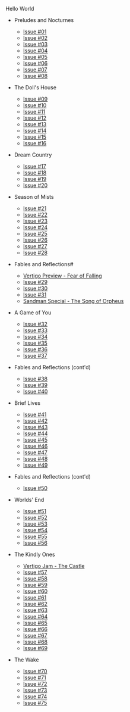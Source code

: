Hello World


- Preludes and Nocturnes
    - [Issue #01](sandman/sandman.01.md)
    - [Issue #02](sandman/sandman.02.md)
    - [Issue #03](sandman/sandman.03.md)
    - [Issue #04](sandman/sandman.04.md)
    - [Issue #05](sandman/sandman.05.md)
    - [Issue #06](sandman/sandman.06.md)
    - [Issue #07](sandman/sandman.07.md)
    - [Issue #08](sandman/sandman.08.md)

- The Doll's House
    - [Issue #09](sandman/sandman.09.md)
    - [Issue #10](sandman/sandman.10.md)
    - [Issue #11](sandman/sandman.11.md)
    - [Issue #12](sandman/sandman.12.md)
    - [Issue #13](sandman/sandman.13.md)
    - [Issue #14](sandman/sandman.14.md)
    - [Issue #15](sandman/sandman.15.md)
    - [Issue #16](sandman/sandman.16.md)

- Dream Country
    - [Issue #17](sandman/sandman.17.md)
    - [Issue #18](sandman/sandman.18.md)
    - [Issue #19](sandman/sandman.19.md)
    - [Issue #20](sandman/sandman.20.md)

- Season of Mists
    - [Issue #21](sandman/sandman.21.md)
    - [Issue #22](sandman/sandman.22.md)
    - [Issue #23](sandman/sandman.23.md)
    - [Issue #24](sandman/sandman.24.md)
    - [Issue #25](sandman/sandman.25.md)
    - [Issue #26](sandman/sandman.26.md)
    - [Issue #27](sandman/sandman.27.md)
    - [Issue #28](sandman/sandman.28.md)

- Fables and Reflections#
    - [Vertigo Preview - Fear of Falling](sandman/sandman-vertigopreview.md)
    - [Issue #29](sandman/sandman.29.md)
    - [Issue #30](sandman/sandman.30.md)
    - [Issue #31](sandman/sandman.31.md)
    - [Sandman Special - The Song of Orpheus](sandman/sandman-special1.md)

- A Game of You
    - [Issue #32](sandman/sandman.32.md)
    - [Issue #33](sandman/sandman.33.md)
    - [Issue #34](sandman/sandman.34.md)
    - [Issue #35](sandman/sandman.35.md)
    - [Issue #36](sandman/sandman.36.md)
    - [Issue #37](sandman/sandman.37.md)

- Fables and Reflections (cont'd)
    - [Issue #38](sandman/sandman.38.md)
    - [Issue #39](sandman/sandman.39.md)
    - [Issue #40](sandman/sandman.40.md)

- Brief Lives
    - [Issue #41](sandman/sandman.41.md)
    - [Issue #42](sandman/sandman.42.md)
    - [Issue #43](sandman/sandman.43.md)
    - [Issue #44](sandman/sandman.44.md)
    - [Issue #45](sandman/sandman.45.md)
    - [Issue #46](sandman/sandman.46.md)
    - [Issue #47](sandman/sandman.47.md)
    - [Issue #48](sandman/sandman.48.md)
    - [Issue #49](sandman/sandman.49.md)

- Fables and Reflections (cont'd)
    - [Issue #50](sandman/sandman.50.md)

- Worlds' End
    - [Issue #51](sandman/sandman.51.md)
    - [Issue #52](sandman/sandman.52.md)
    - [Issue #53](sandman/sandman.53.md)
    - [Issue #54](sandman/sandman.54.md)
    - [Issue #55](sandman/sandman.55.md)
    - [Issue #56](sandman/sandman.56.md)
    
- The Kindly Ones
    - [Vertigo Jam - The Castle](sandman/sandman-vertigojam1.md)
    - [Issue #57](sandman/sandman.57.md)
    - [Issue #58](sandman/sandman.58.md)
    - [Issue #59](sandman/sandman.59.md)
    - [Issue #60](sandman/sandman.60.md)
    - [Issue #61](sandman/sandman.61.md)
    - [Issue #62](sandman/sandman.62.md)
    - [Issue #63](sandman/sandman.63.md)
    - [Issue #64](sandman/sandman.64.md)
    - [Issue #65](sandman/sandman.65.md)
    - [Issue #66](sandman/sandman.66.md)
    - [Issue #67](sandman/sandman.67.md)
    - [Issue #68](sandman/sandman.68.md)
    - [Issue #69](sandman/sandman.69.md)
- The Wake
    - [Issue #70](sandman/sandman.70.md)
    - [Issue #71](sandman/sandman.71.md)
    - [Issue #72](sandman/sandman.72.md)
    - [Issue #73](sandman/sandman.73.md)
    - [Issue #74](sandman/sandman.74.md)
    - [Issue #75](sandman/sandman.75.md)
